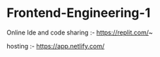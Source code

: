 # Frontend-Engineering-1

Online Ide and code sharing :- https://replit.com/~

hosting :- https://app.netlify.com/

